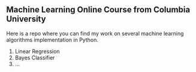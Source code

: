 ## Machine Learning Online Course from **Columbia University**

Here is a repo where you can find my work on several machine learning algorithms implementation in Python. 

1. Linear Regression 
2. Bayes Classifier 
3. … 

 